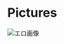 # Pictures
![エロ画像](https://user-images.githubusercontent.com/72134540/119667719-819c0600-be71-11eb-8232-b3abac4a8ef8.png)
